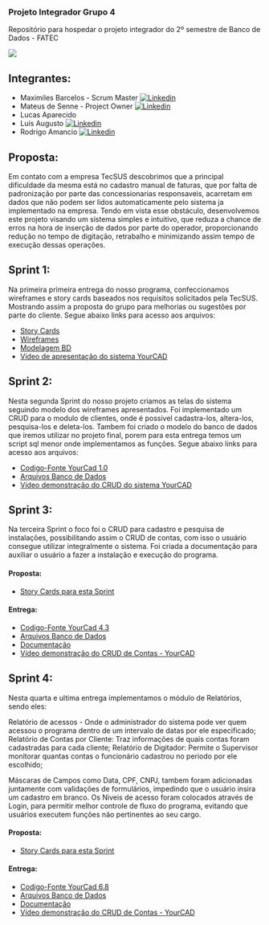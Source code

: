 ### Projeto Integrador Grupo 4

Repositório para hospedar o projeto integrador do 2º semestre de Banco de Dados - FATEC

![](https://raw.githubusercontent.com/labarro/projeto-integrador-2sem/master/LogoYCad.png)

## Integrantes:

- Maximiles Barcelos - Scrum Master [![Linkedin](https://img.shields.io/badge/LinkedIn-blue?style=for-the-badge&logo=Linkedin)](https://www.linkedin.com/in/maxx-barcelos-aaa106b2)
- Mateus de Senne - Project Owner [![Linkedin](https://img.shields.io/badge/LinkedIn-blue?style=for-the-badge&logo=Linkedin)](https://www.linkedin.com/in/mateus-senne-172905149)
- Lucas Aparecido 
- Luís Augusto [![Linkedin](https://img.shields.io/badge/LinkedIn-blue?style=for-the-badge&logo=Linkedin)](https://www.linkedin.com/in/luisaugustosb)
- Rodrigo Amancio [![Linkedin](https://img.shields.io/badge/LinkedIn-blue?style=for-the-badge&logo=Linkedin)](https://www.linkedin.com/in/rodrigo-am%C3%A2ncio-do-prado-ten%C3%B3rio-a56641174)

## Proposta:

  Em contato com a empresa TecSUS descobrimos que a principal dificuldade da mesma está no cadastro manual de faturas, que por falta de padronização por parte das concessionarias responsaveis, acarretam em dados que não podem ser lidos automaticamente pelo sistema ja implementado na empresa. 
  Tendo em vista esse obstáculo, desenvolvemos este projeto visando um sistema simples e intuitivo, que reduza a chance de erros na hora de inserção de dados por parte do operador, proporcionando redução no tempo de digitação, retrabalho e minimizando assim tempo de execução dessas operações.

## Sprint 1:

  Na primeira primeira entrega do nosso programa, confeccionamos wireframes e story cards baseados nos requisitos solicitados pela TecSUS. Mostrando assim a proposta do grupo para melhorias ou sugestões por parte do cliente.
  Segue abaixo links para acesso aos arquivos:
  
 - [Story Cards](https://github.com/labarro/projeto-integrador-2sem/tree/master/Sprint%201/Story%20Cards)
 - [Wireframes](https://github.com/labarro/projeto-integrador-2sem/tree/master/Sprint%201/Wireframes)
 - [Modelagem BD](https://github.com/labarro/projeto-integrador-2sem/tree/master/Sprint%201/Modelagem)
 - [Vídeo de apresentação do sistema YourCAD](https://youtu.be/LgQM_Gnv-NM)
 
 ## Sprint 2:
 
 Nesta segunda Sprint do nosso projeto criamos as telas do sistema seguindo modelo dos wireframes apresentados. 
Foi implementado um CRUD para o modulo de clientes, onde é possivel cadastra-los, altera-los, pesquisa-los e deleta-los.
Tambem foi criado o modelo do banco de dados que iremos utilizar no projeto final, porem para esta entrega temos um script sql menor onde implementamos as funções.
  Segue abaixo links para acesso aos arquivos:
  
  - [Codigo-Fonte YourCad 1.0](https://github.com/labarro/projeto-integrador-2sem/tree/master/Sprint%202/Codigo/YourCadBD)
  - [Arquivos Banco de Dados](https://github.com/labarro/projeto-integrador-2sem/tree/master/Sprint%202/Database)
  - [Vídeo demonstração do CRUD do sistema YourCAD](https://youtu.be/7Z75vC8O-2Y)
  
  ## Sprint 3:
  
  Na terceira Sprint o foco foi o CRUD para cadastro e pesquisa de instalações, possibilitando assim o CRUD de contas,  com isso o usuário consegue utilizar integralmente o sistema. Foi criada a documentação para auxiliar o usuário a fazer a instalação e execução do programa.
  
  #### Proposta:
      
  - [Story Cards para esta Sprint](https://github.com/labarro/projeto-integrador-2sem/tree/master/Sprint%203/Story%20Cards)
    
  #### Entrega:

  - [Codigo-Fonte YourCad 4.3](https://github.com/labarro/projeto-integrador-2sem/tree/master/Sprint%203/Codigo/YourCadBD)
  - [Arquivos Banco de Dados](https://github.com/labarro/projeto-integrador-2sem/tree/master/Sprint%203/Database)
  - [Documentação](https://github.com/labarro/projeto-integrador-2sem/tree/master/Sprint%203/Documentacao)
  - [Vídeo demonstração do CRUD de Contas - YourCAD](https://youtu.be/w4OWx9PUwqo)

## Sprint 4:
  Nesta quarta e ultima entrega implementamos o módulo de Relatórios, sendo eles: 
  
  Relatório de acessos - Onde o administrador do sistema pode ver quem acessou o programa dentro de um intervalo de datas por ele especificado;
  Relatório de Contas por Cliente: Traz informações de quais contas foram cadastradas para cada cliente;
  Relatório de Digitador: Permite o Supervisor monitorar quantas contas o funcionário cadastrou no periodo por ele escolhido;
  
  Máscaras de Campos como Data, CPF, CNPJ, tambem foram adicionadas juntamente com validações de formulários, impedindo que o usuário insira um cadastro em branco.
  Os Niveis de acesso foram colocados através de Login, para permitir melhor controle de fluxo do programa, evitando que usuários executem funções não pertinentes ao seu cargo.
  
 #### Proposta:
 
 - [Story Cards para esta Sprint](https://github.com/labarro/projeto-integrador-2sem/blob/master/Sprint%204/Story%20Cards/)
 
  #### Entrega:
  
  - [Codigo-Fonte YourCad 6.8](https://github.com/labarro/projeto-integrador-2sem/tree/master/Sprint%204/Codigo/yourcad6.8/YourCadBD)
  - [Arquivos Banco de Dados](https://github.com/labarro/projeto-integrador-2sem/tree/master/Sprint%204/Database)
  - [Documentação](https://github.com/labarro/projeto-integrador-2sem/blob/master/Sprint%204/Documentacao)
  - [Vídeo demonstração do CRUD de Contas - YourCAD](#)
